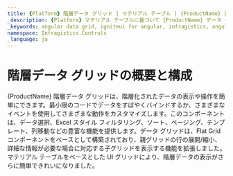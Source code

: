 ```yaml
---
title: {Platform} 階層データ グリッド | マテリアル テーブル | {ProductName} | インフラジスティックス
_description: {Platform} マテリアル テーブルに基づいて {ProductName} データ グリッドを使用し、さまざまな Angular イベントを使用してタッチ応答 Angular コンポーネントを作成する方法を説明します。
_keywords: angular data grid, igniteui for angular, infragistics, angular データ グリッド, インフラジスティックス
namespace: Infragistics.Controls
_language: ja
---
```


# 階層データ グリッドの概要と構成

{ProductName} 階層データ グリッドは、階層化されたデータの表示や操作を簡単にできます。最小限のコードでデータをすばやくバインドするか、さまざまなイベントを使用してさまざまな動作をカスタマイズします。このコンポーネントは、データ選択、Excel スタイル フィルタリング、ソート、ページング、テンプレート、列移動などの豊富な機能を提供します。データ グリッドは、Flat Grid コンポーネントをベースとして構築されており、親グリッドの行の展開/縮小、詳細な情報が必要な場合に対応する子グリッドを表示する機能を拡張しました。マテリアル テーブルをベースとした UI グリッドにより、階層データの表示がさらに簡単できれいになりました。

<!--
TODO port rest of topic from
https://github.com/IgniteUI/igniteui-docfx/blob/master/en/components/hierarchicalgrid/hierarchical-grid.md -->
